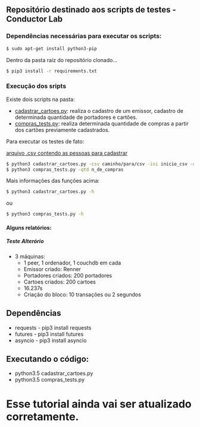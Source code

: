 ## Repositório destinado aos scripts de testes - Conductor Lab

### Dependências necessárias para executar os scripts:

```sh
$ sudo apt-get install python3-pip
```
Dentro da pasta raiz do repositório clonado...

```sh
$ pip3 install -r requirements.txt
```

### Execução dos sripts

Existe dois scripts na pasta: 
- [cadastrar_cartoes.py](cadastrar_cartoes.py): realiza o cadastro de um emissor, cadastro de determinada quantidade de portadores e cartões. 
- [compras_tests.py](compras_tests.py): realiza determinada quantidade de compras a partir dos cartões previamente cadastrados.

Para executar os testes de fato:

[arquivo .csv contendo as pessoas para cadastrar](https://drive.google.com/file/d/1yrQv9hopJK63oVTV2QMF1OHISb81AtXB/view?usp=sharing)

```sh
$ python3 cadastrar_cartoes.py -csv caminho/para/csv -ini inicio_csv -qtd n_de_cartoes
$ python3 compras_tests.py -qtd n_de_compras
```

Mais informações das funções acima:

```sh
$ python3 cadastrar_cartoes.py -h
```

ou


```sh
$ python3 compras_tests.py -h
```

#### Alguns relatórios:
##### Teste Alterório
- 3 máquinas:
    - 1 peer, 1 ordenador, 1 couchdb em cada
    - Emissor criado: Renner
    - Portadores criados: 200 portadores
    - Cartoes criados: 200 cartoes
    - 16.237s
    - Criação do bloco: 10 transações ou 2 segundos

## Dependências

* requests - pip3 install requests
* futures - pip3 install futures
* asyncio - pip3 install asyncio

## Executando o código:

* python3.5 cadastrar_cartoes.py
* python3.5 compras_tests.py

# Esse tutorial ainda vai ser atualizado corretamente.
